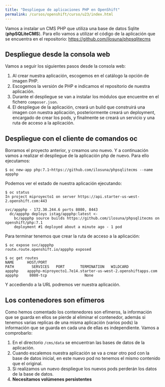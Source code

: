 ```yaml
---
title: "Despliegue de aplicaciones PHP en OpenShift"
permalink: /cursos/openshift/curso/u23/index.html
---
```


Vamos a instalar un CMS PHP que utiliza una base de datos Sqlite (**phpSQLiteCMS**). Para ello vamos a utilizar el código de la aplicación que se encuentra en el repositorio: https://github.com/ilosuna/phpsqlitecms

## Despliegue desde la consola web

Vamos a seguir los siguientes pasos desde la consola web:

1. Al crear nuestra aplicación, escogemos en el catálogo la opción de imagen PHP.
2. Escogemos la versión de PHP e indicamos el repositorio de nuestra aplicación.
3. Durante el despliegue se van a instalar los módulos que encuentre en el fichero `composer.json`.
4. El despliegue de la aplicación, creará un build que construirá una imagen con nuestra aplicación, posteriormente creará un deployment, encargado de crear los pods, y finalmente se creará un servicio y una ruta de acceso a la aplicación.

## Despliegue con el cliente de comandos oc

Borramos el proyecto anterior, y creamos uno nuevo. Y a continuación vamos a realizar el despliegue de la aplicación php de nuevo. Para ello ejecutamos:

    $ oc new-app php:7.1~https://github.com/ilosuna/phpsqlitecms --name appphp

Podemos ver el estado de nuestra aplicación ejecutando:

    $ oc status
    In project miproyecto1 on server https://api.starter-us-west-2.openshift.com:443

    svc/appphp - 172.30.244.6 ports 8080, 8443
      dc/appphp deploys istag/appphp:latest <-
        bc/appphp source builds https://github.com/ilosuna/phpsqlitecms on openshift/php:7.1 
        deployment #1 deployed about a minute ago - 1 pod

Para terminar tenemos que crear la ruta de acceso a la aplicación:

    $ oc expose svc/appphp
    route.route.openshift.io/appphp exposed

    $ oc get routes
    NAME      HOST/PORT                                                     PATH        SERVICES   PORT       TERMINATION   WILDCARD
    appphp    appphp-miproyecto1.7e14.starter-us-west-2.openshiftapps.com             appphp     8080-tcp                 None

Y accediendo a la URL podremos ver nuestra aplicación.

## Los contenedores son efímeros

Como hemos comentado los contenedores son efímeros, la información que se guarda en ellos se pierde al eliminar el contenedor, además si tenemos varias replicas de una misma aplicación (varios pods) la información que se guarda en cada una de ellas es independiente. Vamos a comprobarlo:

1. En el directorio `/cms/data` se encuentran las bases de datos de la aplicación.
2. Cuando escalemos nuestra aplicación se va a crear otro pod con la base de datos inicial, en este nuevo pod no tenemos el mismo contenido que el original.
3. Si realizamos un nuevo despliegue los nuevos pods perderán los datos de la base de datos.
4. **Necesitamos volúmenes persistentes**



